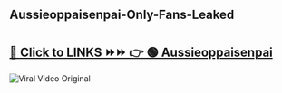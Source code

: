 
 ## Aussieoppaisenpai-Only-Fans-Leaked

# <h2><a href="https://clipsfans.com/Aussieoppaisenpai&ref=git">🔗 Click to LINKS ⏩⏩ 👉 🟢 Aussieoppaisenpai </a></h2>

<a href="https://clipsfans.com/Aussieoppaisenpai&ref=git" rel="nofollow" data-target="animated-image.originalLink"><img src="https://i.ibb.co.com/xMMVF88/686577567.gif" alt="Viral Video Original" style="max-width: 100%; display: inline-block;" data-target="animated-image.originalImage"></a>
